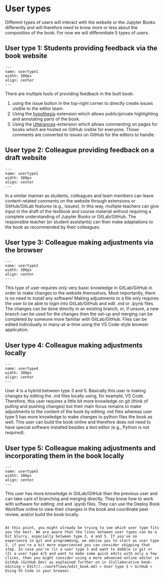 # User types

Different types of users will interact with the website or the Jupyter Books differently and will therefore need to know more or less about the composition of the book. For now we will differentiate 5 types of users.

## User type 1: Students providing feedback via the book website

```{figure} figures/usertype1.jpg
---
name: usertype1
width: 300px
align: center
---

```

There are multiple tools of providing feedback in the built book:

1. using the issue button in the top-right corner to directly create issues visible to the editor team.
2. Using the [hypothesis](../basic-features/hypothesis.md)-extension which allows public/private highlighting and annotating parts of the book.
3. Using the [Utterances](../basic-features/utterances.md)-extension which allows commenting on pages for books which are hosted on GitHub visible for everyone. Those comments are converted to issues on GitHub for the editors to handle.

## User type 2: Colleague providing feedback on a draft website

```{figure} figures/usertype2.jpg
---
name: usertype2
width: 300px
align: center
---

```

In a similar manner as students, colleagues and team members can leave content-related comments on the website through extensions or GitHub/GitLab features (e.g., Issues). In this way, multiple teachers can give input in the draft of the textbook and course material without requiring a complete understanding of Jupyter Books or GitLab/GitHub. The responsible teacher (or student assistants) can then make adaptations to the book as recommended by their colleagues.

## User type 3: Colleague making adjustments via the browser

```{figure} figures/usertype3.jpg
---
name: usertype3
width: 300px
align: center
---

```

This type of user requires only very basic knowledge in GitLab/GitHub in order to make changes to the website themselves. Most importantly, there is no need to install any software! Making adjustments to a file only requires the user to be able to login into GitLab/GitHub and edit .md or .ipynb files. The changes can be done directly in an existing branch, or, if unsure, a new branch can be used for the changes then the set-up and merging can be completed by someone more familiar with GitLab/GitHub. Files can be edited individually or many-at-a-time using the VS Code-style browser application.

## User type 4: Colleague making adjustments locally

```{figure} figures/usertype4.jpg
---
name: usertype4
width: 300px
align: center
---

```

User 4 is a hybrid between type 3 and 5. Basically this user is making changes by editing the .md files locally using, for example, VS Code. Therefore, this user requires a little bit more knowledge on git (think of pulling and pushing changes) but their main focus remains to make adjustments to the content of the book by editing .md files whereas user type 5 has more knowledge to make changes to python files the book as well. This user can build the book online and therefore does not need to have special software installed besides a text editor (e.g., Python is not required).

## User type 5: Colleague making adjustments and incorporating them in the book locally

```{figure} figures/usertype5.jpg
---
name: usertype5
width: 300px
align: center
---

```

This user has more knowledge in GitLab/GitHub than the previous user and can take care of branching and merging directly. They know how to work with software for editing .md and .ipynb files. They can use the Deploy Book Workflow online to view their changes in the book and coordinate peer review, and/or build the book locally.

```{Note}

At this point, you might already be trying to see which user type fits you the best. We are aware that the lines between user types can be a bit blurry, especially between type 3, 4 and 5. If you've no experience in git and programming, we advise you to start as user type 3, if you're a bit more experienced you can consider skipping that step. In case you're (1) a user type 3 and want to dabble in git or (2) a user type 4/5 and want to make some quick edits with only a few clicks, then you might consider using a more advanced online editor in GitHub (GitHub Dev) as explained further on in [Collaborative book-editing > Edit](../workflows/edit_book.md) > User type 3 > GitHub > Using VS Code in your browser.
```

